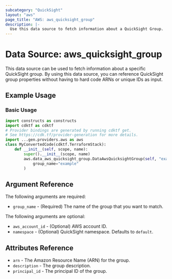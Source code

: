 ```yaml
---
subcategory: "QuickSight"
layout: "aws"
page_title: "AWS: aws_quicksight_group"
description: |-
  Use this data source to fetch information about a QuickSight Group.
---
```


# Data Source: aws_quicksight_group

This data source can be used to fetch information about a specific
QuickSight group. By using this data source, you can reference QuickSight group
properties without having to hard code ARNs or unique IDs as input.

## Example Usage

### Basic Usage

```python
import constructs as constructs
import cdktf as cdktf
# Provider bindings are generated by running cdktf get.
# See https://cdk.tf/provider-generation for more details.
import ...gen.providers.aws as aws
class MyConvertedCode(cdktf.TerraformStack):
    def __init__(self, scope, name):
        super().__init__(scope, name)
        aws.data_aws_quicksight_group.DataAwsQuicksightGroup(self, "example",
            group_name="example"
        )
```

## Argument Reference

The following arguments are required:

* `group_name` - (Required) The name of the group that you want to match.

The following arguments are optional:

* `aws_account_id` - (Optional) AWS account ID.
* `namespace` - (Optional) QuickSight namespace. Defaults to `default`.

## Attributes Reference

* `arn` - The Amazon Resource Name (ARN) for the group.
* `description` - The group description.
* `principal_id` - The principal ID of the group.

<!-- cache-key: cdktf-0.17.0-pre.15 input-fcf2f93e08060f943b9b822225c3b0bb972c84089476f9d513a64fa8fb0db798 -->